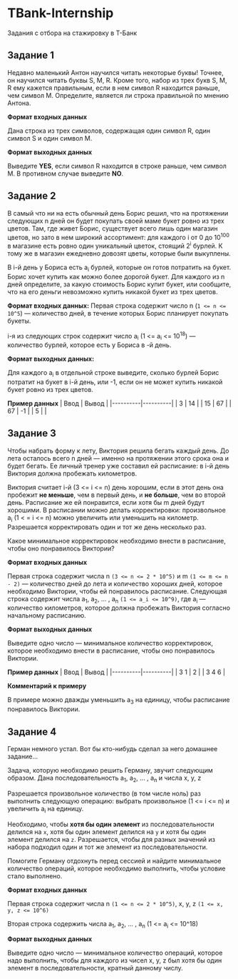 # TBank-Internship
Задания с отбора на стажировку в Т-Банк


## Задание 1
Недавно маленький Антон научился читать некоторые буквы! Точнее, он научился читать буквы S, M, R.
Кроме того, набор из трех букв S, M, R ему кажется правильным, если в нем символ R находится раньше, чем символ M.
Определите, является ли строка  правильной по мнению Антона.

**Формат входных данных**

Дана строка  из трех символов, содержащая один символ R, один символ S и один символ M.

**Формат выходных данных**

Выведите **YES**, если символ R находится в строке раньше, чем символ M. В противном случае выведите **NO**.

## Задание 2
В самый что ни на есть обычный день Борис решил, что на протяжении следующих n дней он будет покупать своей маме букет ровно из трех цветов. Там, где живет Борис, существует всего лишь один магазин цветов, но зато в нем широкий ассортимент: для каждого i от 0 до 10<sup>100</sup> в магазине есть ровно один уникальный цветок, стоящий 2<sup>i</sup> бурлей. К тому же в магазин ежедневно довозят цветы, которые были выкуплены.

В i-й день у Бориса есть a<sub>i</sub> бурлей, которые он готов потратить на букет. Борис хочет купить как можно более дорогой букет. Для каждого из n дней определите, за какую стоимость Борис купит букет, или сообщите, что на его деньги невозможно купить никакой букет из трех цветов.

**Формат входных данных:**
Первая строка содержит число n (`1 <= n <= 10^5`)  — количество дней, в течение которых Борис планирует покупать букеты.

i-я из следующих  строк содержит число a<sub>i</sub> (1 <= a<sub>i</sub> <= 10<sup>18</sup>) — количество бурлей, которое есть у Бориса в -й день.

**Формат выходных данных:**

Для каждого a<sub>i</sub> в отдельной строке выведите, сколько бурлей Борис потратит на букет в i-й день, или -1, если он не может купить никакой букет ровно из трех цветов.

**Пример данных**
| Ввод | Вывод |
|----------|----------|
| 3 | 14   |
| 15   | 67   |
| 67  | -1   |
| 5  |   |

## Задание 3
Чтобы набрать форму к лету, Виктория решила бегать каждый день. До лета осталось всего n дней — именно на протяжении этого срока она и будет бегать. Ее личный тренер уже составил ей расписание: в i-й день Виктория должна пробежать  километров.

Виктория считает i-й (3 <= i <= n) день хорошим, если в этот день она пробежит **не меньше**, чем в первый день, и **не больше**, чем во второй день. Расписание же ей понравится, если хотя бы m дней будут хорошими. В расписании можно делать корректировки: произвольное a<sub>i</sub> (1 < = i <= n) можно увеличить или уменьшить на  километр. Разрешается корректировать один и тот же день несколько раз.

Какое минимальное корректировок необходимо внести в расписание, чтобы оно понравилось Виктории?

**Формат входных данных**

Первая строка содержит числа n `(3 <= n <= 2 * 10^5)`  и m `(1 <= m <= n - 2)`  — количество дней до лета и количество хороших дней, которое необходимо Виктории, чтобы ей понравилось расписание.
Следующая строка содержит числа a<sub>1</sub>, a<sub>2</sub>, ... , a<sub>n</sub> `(1 <= a_i <= 10^9)`, где a<sub>i</sub> — количество километров, которое должна пробежать Виктория согласно начальному расписанию.

**Формат выходных данных**

Выведите одно число — минимальное количество корректировок, которое необходимо внести в расписание, чтобы оно понравилось Виктории.

**Пример данных**
| Ввод | Вывод |
|----------|----------|
| 3 1 | 2   |
| 3 4 6  |


**Комментарий к примеру**

В примере можно дважды уменьшить  a<sub>3</sub> на единицу, чтобы расписание понравилось Виктории.


## Задание 4
Герман немного устал. Вот бы кто-нибудь сделал за него домашнее задание...

Задача, которую необходимо решить Герману, звучит следующим образом. Дана последовательность a<sub>1</sub>, a<sub>2</sub>, ... , a<sub>n</sub> и числа x, y, z

Разрешается произвольное количество (в том числе ноль) раз выполнить следующую операцию: выбрать произвольное (1 <= i <= n)  и увеличить a<sub>i</sub> на единицу.

Необходимо, чтобы **хотя бы один элемент** из последовательности делился на `x`, хотя бы один элемент делился на `y` и хотя бы один элемент делился на `z`. Разрешается, чтобы для разных значений из набора  подходил один и тот же элемент из последовательности.

Помогите Герману отдохнуть перед сессией и найдите минимальное количество операций, которое необходимо выполнить, чтобы условие стало выполнено.

**Формат входных данных**

Первая строка содержит числа n `(1 <= n <= 2 * 10^5)`, x, y, z `(1 <= x, y, z <= 10^6)`

Вторая строка содержить числа a<sub>1</sub>, a<sub>2</sub>, ... , a<sub>n</sub> (1 <= a<sub>i</sub> <= 10^18)

**Формат выходных данных**

Выведите одно число — минимальное количество операций, которое надо выполнить, чтобы для каждого из чисел x, y, z был хотя бы один элемент в последовательности, кратный данному числу.


